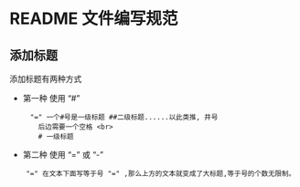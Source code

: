 # README 文件编写规范

## 添加标题
添加标题有两种方式 
  * 第一种 使用 “#” <br>
  ```
      "=" 一个#号是一级标题 ##二级标题......以此类推, 井号
        后边需要一个空格 <br>
        # 一级标题
  ```
  * 第二种 使用 “=” 或 “-” <br>
  ```
      "=" 在文本下面写等于号 "=" ,那么上方的文本就变成了大标题,等于号的个数无限制。
  ```
